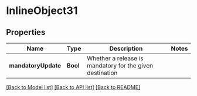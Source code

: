 # InlineObject31

## Properties
Name | Type | Description | Notes
------------ | ------------- | ------------- | -------------
**mandatoryUpdate** | **Bool** | Whether a release is mandatory for the given destination | 

[[Back to Model list]](../README.md#documentation-for-models) [[Back to API list]](../README.md#documentation-for-api-endpoints) [[Back to README]](../README.md)


